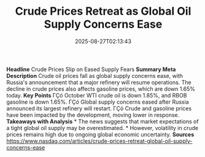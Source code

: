 ﻿---
title: "Crude Prices Retreat as Global Oil Supply Concerns Ease"
date: "2025-08-27T02:13:43"
category: "Markets"
summary: ""
slug: "crude prices retreat as global oil supply concerns ease"
source_urls:
  - "https://www.nasdaq.com/articles/crude-prices-retreat-global-oil-supply-concerns-ease"
seo:
  title: "Crude Prices Retreat as Global Oil Supply Concerns Ease | Hash n Hedge"
  description: ""
  keywords: ["news", "markets", "brief"]
---
**Headline** Crude Prices Slip on Eased Supply Fears  **Summary Meta Description** Crude oil prices fall as global supply concerns ease, with Russia's announcement that a major refinery will resume operations. The decline in crude prices also affects gasoline prices, which are down 1.65% today.  **Key Points**  ΓÇó October WTI crude oil is down 1.85%, and RBOB gasoline is down 1.65%. ΓÇó Global supply concerns eased after Russia announced its largest refinery will restart. ΓÇó Crude and gasoline prices have been impacted by the development, moving lower in response.  **Takeaways with Analysis**  * The news suggests that market expectations of a tight global oil supply may be overestimated. * However, volatility in crude prices remains high due to ongoing global economic uncertainty.  **Sources** https://www.nasdaq.com/articles/crude-prices-retreat-global-oil-supply-concerns-ease 
